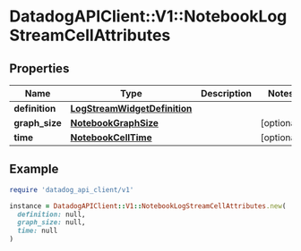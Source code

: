 # DatadogAPIClient::V1::NotebookLogStreamCellAttributes

## Properties

| Name | Type | Description | Notes |
| ---- | ---- | ----------- | ----- |
| **definition** | [**LogStreamWidgetDefinition**](LogStreamWidgetDefinition.md) |  |  |
| **graph_size** | [**NotebookGraphSize**](NotebookGraphSize.md) |  | [optional] |
| **time** | [**NotebookCellTime**](NotebookCellTime.md) |  | [optional] |

## Example

```ruby
require 'datadog_api_client/v1'

instance = DatadogAPIClient::V1::NotebookLogStreamCellAttributes.new(
  definition: null,
  graph_size: null,
  time: null
)
```

